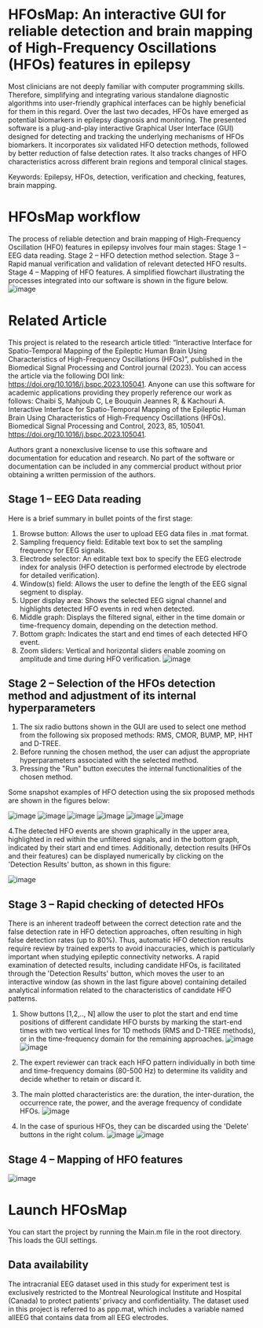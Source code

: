 # HFOsMap: An interactive GUI for reliable detection and brain mapping of High-Frequency Oscillations (HFOs) features in epilepsy
Most clinicians are not deeply familiar with computer programming skills. Therefore, simplifying and integrating various standalone diagnostic algorithms into user-friendly graphical interfaces can be highly beneficial for them in this regard. Over the last two decades, HFOs have emerged as potential biomarkers in epilepsy diagnosis and monitoring. The presented software is a plug-and-play interactive Graphical User Interface (GUI) designed for detecting and tracking the underlying mechanisms of HFOs biomarkers. It incorporates six validated HFO detection methods, followed by better reduction of false detection rates. It also tracks changes of HFO characteristics across different brain regions and temporal clinical stages. 

Keywords: Epilepsy, HFOs, detection, verification and checking, features, brain mapping.

# HFOsMap workflow
The process of reliable detection and brain mapping of High-Frequency Oscillation (HFO) features in epilepsy involves four main stages:
Stage 1 – EEG data reading.
Stage 2 – HFO detection method selection.
Stage 3 – Rapid manual verification and validation of relevant detected HFO results.
Stage 4 – Mapping of HFO features.
A simplified flowchart illustrating the processes integrated into our software is shown in the figure below.
![image](https://github.com/user-attachments/assets/a152e8fd-6790-4ee6-8850-05741ab6f6dd)

# Related Article
This project is related to the research article titled:
“Interactive Interface for Spatio-Temporal Mapping of the Epileptic Human Brain Using Characteristics of High-Frequency Oscillations (HFOs)”,
published in the Biomedical Signal Processing and Control journal (2023).
You can access the article via the following DOI link: https://doi.org/10.1016/j.bspc.2023.105041.
Anyone can use this software for academic applications providing they properly reference our work as follows: Chaibi S, Mahjoub C, Le Bouquin Jeannes R, & Kachouri A. Interactive Interface for Spatio-Temporal Mapping of the Epileptic Human Brain Using Characteristics of High-Frequency Oscillations (HFOs). Biomedical Signal Processing and Control, 2023, 85, 105041. https://doi.org/10.1016/j.bspc.2023.105041.

Authors grant a nonexclusive license to use this software and documentation for education and research. No part of the software or documentation can be included in any commercial product without prior obtaining a written permission of the authors. 

## Stage 1 – EEG Data reading
Here is a brief summary in bullet points of the first stage:
1. Browse button: Allows the user to upload EEG data files in .mat format.
2. Sampling frequency field: Editable text box to set the sampling frequency for EEG signals.
3. Electrode selector: An editable text box to specify the EEG electrode index for analysis (HFO detection is performed electrode by electrode for detailed verification).
5. Window(s) field: Allows the user to define the length of the EEG signal segment to display.
6. Upper display area: Shows the selected EEG signal channel and highlights detected HFO events in red when detected.
7. Middle graph: Displays the filtered signal, either in the time domain or time-frequency domain, depending on the detection method.
8. Bottom graph: Indicates the start and end times of each detected HFO event.
9. Zoom sliders: Vertical and horizontal sliders enable zooming on amplitude and time during HFO verification.
![image](https://github.com/user-attachments/assets/c3887e05-6a01-4709-9f38-34439a4f73ed)

## Stage 2 – Selection of the HFOs detection method and adjustment of its internal hyperparameters
1. The six radio buttons shown in the GUI are used to select one method from the following six proposed methods: RMS, CMOR, BUMP, MP, HHT and D-TREE.
2. Before running the chosen method, the user can adjust the appropriate hyperparameters associated with the selected method.
3. Pressing the "Run" button executes the internal functionalities of the chosen method.

Some snapshot examples of HFO detection using the six proposed methods are shown in the figures below:

![image](https://github.com/user-attachments/assets/d3c642b9-2fae-44c1-ba4f-8b5b46064070)
![image](https://github.com/user-attachments/assets/c4d5a095-c30c-40e6-9a03-10c7ea7b7653)
![image](https://github.com/user-attachments/assets/44d57d7f-8df5-49a9-825b-2ccdec48c2ff)
![image](https://github.com/user-attachments/assets/f2597ae8-0b0c-481d-b8f7-08926fc45cb5)
![image](https://github.com/user-attachments/assets/7bb235ec-0fa2-4f87-bfc7-193d0d6f4afd)
![image](https://github.com/user-attachments/assets/d910c5d6-6b98-4595-8410-27b0a2f442a9)

   4.The detected HFO events are shown graphically in the upper area, highlighted in red within the unfiltered signals, and in the bottom graph, indicated by their start and end times. Additionally, detection results (HFOs and their features) can be displayed numerically by clicking on the 'Detection Results' button, as shown in this figure:
   
 ![image](https://github.com/user-attachments/assets/46528472-507f-46b3-84d4-65db2bbe5170)
   
## Stage 3 – Rapid checking of detected HFOs 

There is an inherent tradeoff between the correct detection rate and the false detection rate in HFO detection approaches, often resulting in high false detection rates (up to 80%). Thus, automatic HFO detection results require review by trained experts to avoid inaccuracies, which is particularly important when studying epileptic connectivity networks. A rapid examination of detected results, including candidate HFOs, is facilitated through the 'Detection Results' button, which moves the user to an interactive window (as shown in the last figure above) containing detailed analytical information related to the characteristics of candidate HFO patterns.

1. Show buttons  [1,2,.., N] allow the user to plot the start and end time positions of different candidate HFO bursts by marking the start-end times with two vertical lines for 1D methods (RMS and D-TREE methods), or in the time-frequency domain for the remaining approaches.
![image](https://github.com/user-attachments/assets/49f5a295-a1c1-472d-9747-296fc14f66f2)
![image](https://github.com/user-attachments/assets/c75bc97a-5241-4d16-a8b1-8874c8918460)

2. The expert reviewer can track each HFO pattern individually in both time and time-frequency domains (80-500 Hz) to determine its validity and decide whether to retain or discard it.
   
3. The main plotted characteristics are: the duration, the inter-duration, the occurrence rate, the power, and the average frequency of condidate HFOs.
   ![image](https://github.com/user-attachments/assets/95c52f5e-1c8a-4298-ab77-93518a889e4d)
   
4. In the case of spurious HFOs, they can be discarded using the 'Delete' buttons in the right colum.
![image](https://github.com/user-attachments/assets/b6159239-aaaa-4cad-9029-86c858821806)
![image](https://github.com/user-attachments/assets/6e5319a6-948e-403e-bb06-93673112af36)

## Stage 4 – Mapping of HFO features

![image](https://github.com/user-attachments/assets/13edbedc-15d9-4e9d-8846-630a2a71dc02)



# Launch HFOsMap
You can start the project by running the Main.m file in the root directory. This loads the GUI settings. 
## Data availability
The intracranial EEG dataset used in this study for experiment test is exclusively restricted to the Montreal Neurological Institute and Hospital (Canada) to protect patients’ privacy and confidentiality.
The dataset used in this project is referred to as ppp.mat, which includes a variable named allEEG that contains data from all EEG electrodes.



